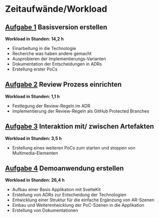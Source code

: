 # Zeitaufwände/Workload

## [Aufgabe 1](https://github.com/mi-classroom/mi-web-technologien-beiboot-ss2023-finnge/issues/2) Basisversion erstellen

**Workload in Stunden: 14,2 h**

* Einarbeitung in die Technologie
* Recherche was haben andere gemacht
* Ausprobieren der Implementierungs-Varianten
* Dokumentation der Entscheidungen in ADRs
* Erstellung erster PoCs


## [Aufgabe 2](https://github.com/mi-classroom/mi-web-technologien-beiboot-ss2023-finnge/issues/4) Review Prozess einrichten

**Workload in Stunden: 1,1 h**

* Festlegung der Review-Regeln im ADR
* Implementierung der Review-Regeln als GitHub Protected Branches

## [Aufgabe 3](https://github.com/mi-classroom/mi-web-technologien-beiboot-ss2023-finnge/issues/7) Interaktion mit/ zwischen Artefakten

**Workload in Stunden: 3,5 h**

* Erstellung eines weiteren PoCs zum starten und stoppen von Multimedia-Elementen

## [Aufgabe 4](https://github.com/mi-classroom/mi-web-technologien-beiboot-ss2023-finnge/issues/10) Demoanwendung erstellen

**Workload in Stunden: 26,4 h**

* Aufbau einer Basis Applikation mit SvelteKit
* Erstellung von ADRs zur Entscheidung der Technologien
* Entwicklung einer Struktur für die einfache Ergänzung von AR-Szenen
* Einbau und Weiterentwicklung der PoC-Szenen in die Applikation
* Erstellung von Dokumentationen
